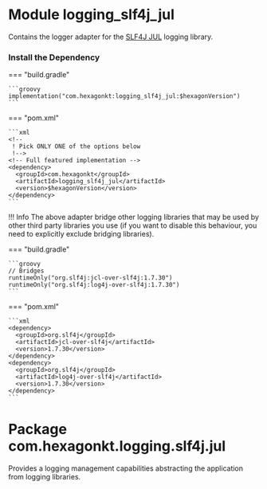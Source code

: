 
# Module logging_slf4j_jul
Contains the logger adapter for the [SLF4J JUL] logging library.

[SLF4J JUL]: http://www.slf4j.org

### Install the Dependency

=== "build.gradle"

    ```groovy
    implementation("com.hexagonkt:logging_slf4j_jul:$hexagonVersion")
    ```

=== "pom.xml"

    ```xml
    <!--
     ! Pick ONLY ONE of the options below
     !-->
    <!-- Full featured implementation -->
    <dependency>
      <groupId>com.hexagonkt</groupId>
      <artifactId>logging_slf4j_jul</artifactId>
      <version>$hexagonVersion</version>
    </dependency>
    ```

!!! Info
    The above adapter bridge other logging libraries that may be used by other third party
    libraries you use (if you want to disable this behaviour, you need to explicitly exclude
    bridging libraries).

=== "build.gradle"

    ```groovy
    // Bridges
    runtimeOnly("org.slf4j:jcl-over-slf4j:1.7.30")
    runtimeOnly("org.slf4j:log4j-over-slf4j:1.7.30")
    ```

=== "pom.xml"

    ```xml
    <dependency>
      <groupId>org.slf4j</groupId>
      <artifactId>jcl-over-slf4j</artifactId>
      <version>1.7.30</version>
    </dependency>
    <dependency>
      <groupId>org.slf4j</groupId>
      <artifactId>log4j-over-slf4j</artifactId>
      <version>1.7.30</version>
    </dependency>
    ```

# Package com.hexagonkt.logging.slf4j.jul
Provides a logging management capabilities abstracting the application from logging libraries.
